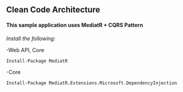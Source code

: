 ## Clean Code Architecture

#### This sample application uses MediatR + CQRS Pattern

_Install the following:_

-Web API, Core
```
Install-Package MediatR
```
-Core
```
Install-Package MediatR.Extensions.Microsoft.DependencyInjection
```

